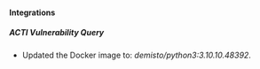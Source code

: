 #### Integrations
##### ACTI Vulnerability Query
- Updated the Docker image to: *demisto/python3:3.10.10.48392*.
